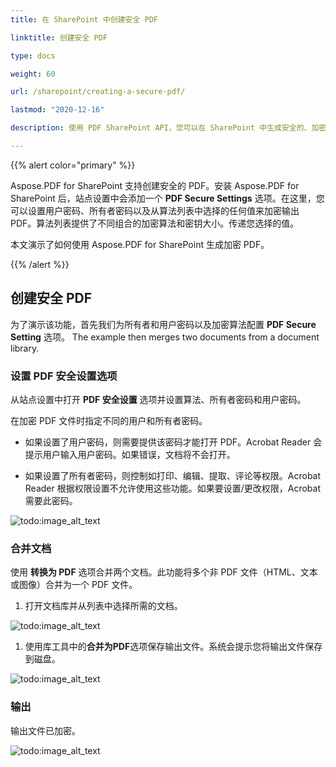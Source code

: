 ```yaml
---
title: 在 SharePoint 中创建安全 PDF

linktitle: 创建安全 PDF

type: docs

weight: 60

url: /sharepoint/creating-a-secure-pdf/

lastmod: "2020-12-16"

description: 使用 PDF SharePoint API，您可以在 SharePoint 中生成安全的、加密的 PDF 并指定其密码。

---
```


{{% alert color="primary" %}}

Aspose.PDF for SharePoint 支持创建安全的 PDF。安装 Aspose.PDF for SharePoint 后，站点设置中会添加一个 **PDF Secure Settings** 选项。在这里，您可以设置用户密码、所有者密码以及从算法列表中选择的任何值来加密输出 PDF。算法列表提供了不同组合的加密算法和密钥大小。传递您选择的值。

本文演示了如何使用 Aspose.PDF for SharePoint 生成加密 PDF。

{{% /alert %}}

## **创建安全 PDF**

为了演示该功能，首先我们为所有者和用户密码以及加密算法配置 **PDF Secure Setting** 选项。 The example then merges two documents from a document library.

### **设置 PDF 安全设置选项**

从站点设置中打开 **PDF 安全设置** 选项并设置算法、所有者密码和用户密码。

在加密 PDF 文件时指定不同的用户和所有者密码。

- 如果设置了用户密码，则需要提供该密码才能打开 PDF。Acrobat Reader 会提示用户输入用户密码。如果错误，文档将不会打开。

- 如果设置了所有者密码，则控制如打印、编辑、提取、评论等权限。Acrobat Reader 根据权限设置不允许使用这些功能。如果要设置/更改权限，Acrobat 需要此密码。

![todo:image_alt_text](creating-a-secure-pdf_1.png)

### **合并文档**

使用 **转换为 PDF** 选项合并两个文档。此功能将多个非 PDF 文件（HTML、文本或图像）合并为一个 PDF 文件。

1. 打开文档库并从列表中选择所需的文档。

![todo:image_alt_text](creating-a-secure-pdf_2.png)

1. 使用库工具中的**合并为PDF**选项保存输出文件。系统会提示您将输出文件保存到磁盘。

![todo:image_alt_text](creating-a-secure-pdf_3.png)

### **输出**

输出文件已加密。

![todo:image_alt_text](creating-a-secure-pdf_4.png)